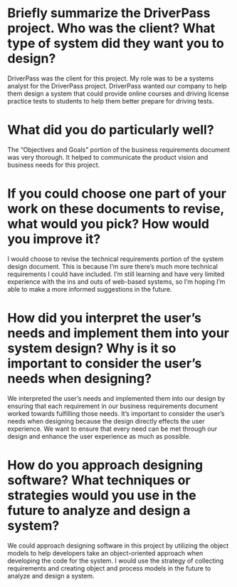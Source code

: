 # Briefly summarize the DriverPass project. Who was the client? What type of system did they want you to design?
DriverPass was the client for this project. My role was to be a systems analyst for the DriverPass project. DriverPass wanted our company to help them design a system that could provide online courses and driving license practice tests to students to help them better prepare for driving tests. 

# What did you do particularly well?
The “Objectives and Goals” portion of the business requirements document was very thorough. It helped to communicate the product vision and business needs for this project.

# If you could choose one part of your work on these documents to revise, what would you pick? How would you improve it?
I would choose to revise the technical requirements portion of the system design document. This is because I’m sure there’s much more technical requirements I could have included. I’m still learning and have very limited experience with the ins and outs of web-based systems, so I’m hoping I’m able to make a more informed suggestions in the future. 

# How did you interpret the user’s needs and implement them into your system design? Why is it so important to consider the user’s needs when designing?
We interpreted the user’s needs and implemented them into our design by ensuring that each requirement in our business requirements document worked towards fulfilling those needs. It’s important to consider the user’s needs when designing because the design directly effects the user experience. We want to ensure that every need can be met through our design and enhance the user experience as much as possible. 

# How do you approach designing software? What techniques or strategies would you use in the future to analyze and design a system?
We could approach designing software in this project by utilizing the object models to help developers take an object-oriented approach when developing the code for the system. I would use the strategy of collecting requirements and creating object and process models in the future to analyze and design a system. 
